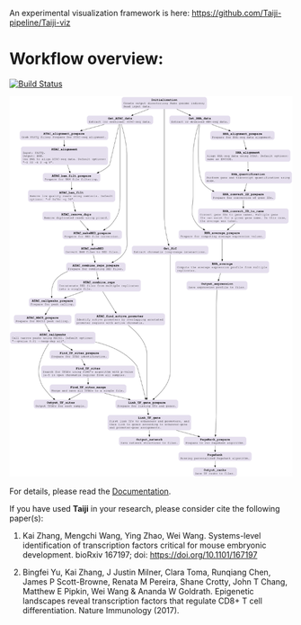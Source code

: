 An experimental visualization framework is here: https://github.com/Taiji-pipeline/Taiji-viz

Workflow overview:
==================

[![Build Status](https://travis-ci.org/kaizhang/Taiji.svg?branch=master)](https://travis-ci.org/kaizhang/Taiji)

![Taiji workflow](Taiji.png)

For details, please read the [Documentation](http://kzhang.org/Taiji).

If you have used **Taiji** in your research, please consider cite the following paper(s):

1. Kai Zhang, Mengchi Wang, Ying Zhao, Wei Wang. Systems-level identification of transcription factors critical for mouse embryonic development. bioRxiv 167197; doi: https://doi.org/10.1101/167197

2. Bingfei Yu, Kai Zhang, J Justin Milner, Clara Toma, Runqiang Chen, James P Scott-Browne,	Renata M Pereira, Shane Crotty, John T Chang, Matthew E Pipkin, Wei Wang & Ananda W Goldrath. Epigenetic landscapes reveal transcription factors that regulate CD8+ T cell differentiation. Nature Immunology (2017).
